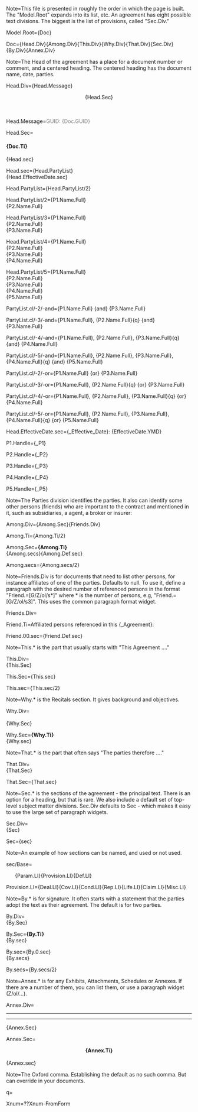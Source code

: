 Note=This file is presented in roughly the order in which the page is built.  The "Model.Root" expands into its list, etc.  An agreement has eight possible text divisions. The biggest is the list of provisions, called "Sec.Div."

Model.Root={Doc}

Doc={Head.Div}{Among.Div}{This.Div}{Why.Div}{That.Div}{Sec.Div}{By.Div}{Annex.Div}

Note=The Head of the agreement has a place for a document number or comment, and a centered heading.  The centered heading has the document name, date, parties.

Head.Div={Head.Message}<center>{Head.Sec}</center><br><br>

Head.Message=<font color="grey">GUID: {Doc.GUID}</font>

Head.Sec=<h4>{Doc.Ti}</h4>{Head.sec}

Head.sec={Head.PartyList}<br>{Head.EffectiveDate.sec}

Head.PartyList={Head.PartyList/2}

Head.PartyList/2={P1.Name.Full}<br>{P2.Name.Full}

Head.PartyList/3={P1.Name.Full}<br>{P2.Name.Full}<br>{P3.Name.Full}

Head.PartyList/4={P1.Name.Full}<br>{P2.Name.Full}<br>{P3.Name.Full}<br>{P4.Name.Full}

Head.PartyList/5={P1.Name.Full}<br>{P2.Name.Full}<br>{P3.Name.Full}<br>{P4.Name.Full}<br>{P5.Name.Full}

PartyList.cl/-2/-and={P1.Name.Full} {and} {P3.Name.Full}

PartyList.cl/-3/-and={P1.Name.Full}, {P2.Name.Full}{q} {and} {P3.Name.Full}

PartyList.cl/-4/-and={P1.Name.Full}, {P2.Name.Full}, {P3.Name.Full}{q} {and} {P4.Name.Full}

PartyList.cl/-5/-and={P1.Name.Full}, {P2.Name.Full}, {P3.Name.Full}, {P4.Name.Full}{q} {and} {P5.Name.Full}

PartyList.cl/-2/-or={P1.Name.Full} {or} {P3.Name.Full}

PartyList.cl/-3/-or={P1.Name.Full}, {P2.Name.Full}{q} {or} {P3.Name.Full}

PartyList.cl/-4/-or={P1.Name.Full}, {P2.Name.Full}, {P3.Name.Full}{q} {or} {P4.Name.Full}

PartyList.cl/-5/-or={P1.Name.Full}, {P2.Name.Full}, {P3.Name.Full}, {P4.Name.Full}{q} {or} {P5.Name.Full}

Head.EffectiveDate.sec={_Effective_Date}: {EffectiveDate.YMD}

P1.Handle={_P1}

P2.Handle={_P2}

P3.Handle={_P3}

P4.Handle={_P4}

P5.Handle={_P5}

Note=The Parties division identifies the parties.  It also can identify some other persons (friends) who are important to the contract and mentioned in it, such as subsidiaries, a agent, a broker or insurer:

Among.Div={Among.Sec}{Friends.Div}<br>

Among.Ti={Among.Ti/2}

Among.Sec=<b>{Among.Ti}</b><br>{Among.secs}{Among.Def.sec}

Among.secs={Among.secs/2}

Note=Friends.Div is for documents that need to list other persons, for instance affiliates of one of the parties.  Defaults to null.  To use it, define a paragraph with the desired number of referenced persons in the format "Friend.=[G/Z/ol/s*]" where * is the number of persons, e.g, "Friend.=[G/Z/ol/s3]".  This uses the common paragraph format widget.

Friends.Div=</i>

Friend.Ti=Affiliated persons referenced in this {_Agreement}:

Friend.00.sec={Friend.Def.sec}

Note=This.* is the part that usually starts with "This Agreement ...."

This.Div=<br>{This.Sec}<br>

This.Sec={This.sec}

This.sec={This.sec/2}

Note=Why.* is the Recitals section.  It gives background and objectives. 

Why.Div=<br><br>{Why.Sec}<br>

Why.Sec=<b>{Why.Ti}</b><br>{Why.sec}

Note=That.* is the part that often says "The parties therefore ...."
 
That.Div=<br>{That.Sec}<br>

That.Sec={That.sec}

Note=Sec.* is the sections of the agreement - the principal text.  There is an option for a heading, but that is rare.  We also include a default set of top-level subject matter divisions.  Sec.Div defaults to Sec - which makes it easy to use the large set of paragraph widgets.

Sec.Div=<br>{Sec}<br>

Sec={sec}

Note=An example of how sections can be named, and used or not used.

sec/Base=<ol>{Param.LI}{Provision.LI}{Def.LI}</ol>

Provision.LI={Deal.LI}{Cov.LI}{Cond.LI}{Rep.LI}{Life.LI}{Claim.LI}{Misc.LI}

Note=By.* is for signature.  It often starts with a statement that the parties adopt the text as their agreement. The default is for two parties.

By.Div=<br>{By.Sec}<br>

By.Sec=<b>{By.Ti}</b><br>{By.sec}

By.sec={By.0.sec}<br>{By.secs}

By.secs={By.secs/2}

Note=Annex.* is for any Exhibits, Attachments, Schedules or Annexes.  If there are a number of them, you can list them, or use a paragraph widget (Z/ol/...).  
 
Annex.Div=<hr><hr>{Annex.Sec}

Annex.Sec=<b><center>{Annex.Ti}</center></b><br>{Annex.sec}

Note=The Oxford comma.  Establishing the default as no such comma.  But can override in your documents.

q=</i>

Xnum=??Xnum-FromForm